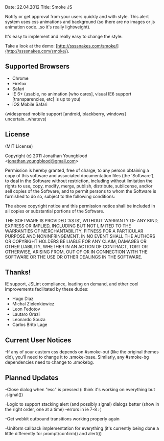 Date: 22.04.2012
Title:  Smoke JS

Notify or get approval from your users quickly and with style. This alert system uses css animations and background (so there are no images or js animation code...so it's really lightweight).

It's easy to implement and really easy to change the style.

Take a look at the demo: [http://ssssnakes.com/smoke/](http://ssssnakes.com/smoke/).




Supported Browsers
------------------
- Chrome
- Firefox
- Safari
- IE 6+ (usable, no animation [who cares], visual IE6 support [transparencies, etc] is up to you)
- iOS Mobile Safari

(widespread mobile support [android, blackberry, windows] uncertain...whatevs)





License
--------

(MIT License)

Copyright (c) 2011 Jonathan Youngblood &lt;jonathan.youngblood@gmail.com&gt;

Permission is hereby granted, free of charge, to any person obtaining a copy of this software and associated documentation files (the 'Software'), to deal in the Software without restriction, including without limitation the rights to use, copy, modify, merge, publish, distribute, sublicense, and/or sell copies of the Software, and to permit persons to whom the Software is furnished to do so, subject to the following conditions:

The above copyright notice and this permission notice shall be included in all copies or substantial portions of the Software.

THE SOFTWARE IS PROVIDED 'AS IS', WITHOUT WARRANTY OF ANY KIND, EXPRESS OR IMPLIED, INCLUDING BUT NOT LIMITED TO THE WARRANTIES OF MERCHANTABILITY, FITNESS FOR A PARTICULAR PURPOSE AND NONINFRINGEMENT. IN NO EVENT SHALL THE AUTHORS OR COPYRIGHT HOLDERS BE LIABLE FOR ANY CLAIM, DAMAGES OR OTHER LIABILITY, WHETHER IN AN ACTION OF CONTRACT, TORT OR OTHERWISE, ARISING FROM, OUT OF OR IN CONNECTION WITH THE SOFTWARE OR THE USE OR OTHER DEALINGS IN THE SOFTWARE.



Thanks!
--------
IE support, JSLint compliance, loading on demand, and other cool improvements facilitated by these dudes:

- Hugo Diaz
- Michal Zielenkiewicz
- Leon Fedotov
- Lautaro Orazi
- Leonardo Souza
- Carlos Brito Lage



Current User Notices
---------------------
-If any of your custom css depends on #smoke-out (like the original themes did), you'll need to change it to .smoke-base. Similarly, any #smoke-bg dependencies need to change to .smokebg.



Planned Updates
---------------
-Close dialog when "esc" is pressed (i think it's working on everything but .signal())

-Logic to support stacking alert (and possibly signal) dialogs better (show in the right order, one at a time)
	-errors in ie 7-8 :(
	
-Get webkit outbound transitions working properly again

-Uniform callback implementation for everything (it's currently being done a little differently for prompt/confirm() and alert())
